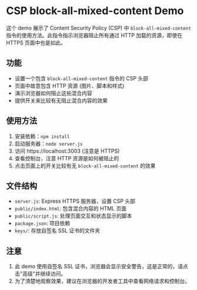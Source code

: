 # CSP block-all-mixed-content Demo

这个 demo 展示了 Content Security Policy (CSP) 中 `block-all-mixed-content` 指令的使用方法。此指令指示浏览器阻止所有通过 HTTP 加载的资源，即使在 HTTPS 页面中也是如此。

## 功能

- 设置一个包含 `block-all-mixed-content` 指令的 CSP 头部
- 页面中故意包含 HTTP 资源 (图片、脚本和样式)
- 演示浏览器如何阻止这些混合内容
- 提供开关来比较有无阻止混合内容的效果

## 使用方法

1. 安装依赖：`npm install`
2. 启动服务器：`node server.js`
3. 访问 https://localhost:3003 (注意是 HTTPS)
4. 查看控制台，注意 HTTP 资源是如何被阻止的
5. 点击页面上的开关比较有无 `block-all-mixed-content` 的效果

## 文件结构

- `server.js`: Express HTTPS 服务器，设置 CSP 头部
- `public/index.html`: 包含混合内容的 HTML 页面
- `public/script.js`: 处理页面交互和状态显示的脚本
- `package.json`: 项目依赖
- `keys/`: 存放自签名 SSL 证书的文件夹

## 注意

1. 此 demo 使用自签名 SSL 证书，浏览器会显示安全警告，这是正常的，请点击"高级"并继续访问。
2. 为了清楚地观察效果，建议在浏览器的开发者工具中查看网络请求和控制台。 